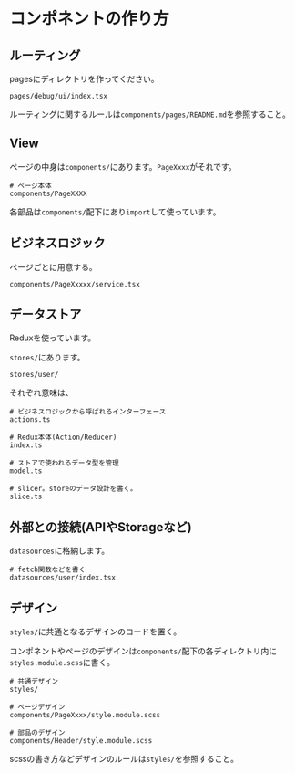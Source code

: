 # コンポネントの作り方

## ルーティング

pagesにディレクトリを作ってください。

```
pages/debug/ui/index.tsx
```

ルーティングに関するルールは`components/pages/README.md`を参照すること。

## View

ページの中身は`components/`にあります。`PageXxxx`がそれです。

```
# ページ本体
components/PageXXXX
```

各部品は`components/`配下にあり`import`して使っています。

## ビジネスロジック

ページごとに用意する。

```
components/PageXxxxx/service.tsx
```

## データストア

Reduxを使っています。

`stores/`にあります。

```
stores/user/
```

それぞれ意味は、

```
# ビジネスロジックから呼ばれるインターフェース
actions.ts

# Redux本体(Action/Reducer)
index.ts

# ストアで使われるデータ型を管理
model.ts

# slicer。storeのデータ設計を書く。
slice.ts
```

## 外部との接続(APIやStorageなど)

`datasources`に格納します。

```
# fetch関数などを書く
datasources/user/index.tsx
```

## デザイン

`styles/`に共通となるデザインのコードを置く。

コンポネントやページのデザインは`components/`配下の各ディレクトリ内に`styles.module.scss`に書く。

```
# 共通デザイン
styles/

# ページデザイン
components/PageXxxx/style.module.scss

# 部品のデザイン
components/Header/style.module.scss
```

scssの書き方などデザインのルールは`styles/`を参照すること。
